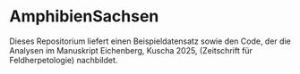 # AmphibienSachsen
Dieses Repositorium liefert einen Beispieldatensatz sowie den Code, der die Analysen im Manuskript Eichenberg, Kuscha 2025, (Zeitschrift für Feldherpetologie) nachbildet.
